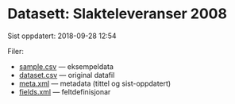 # Datasett: 	Slakteleveranser 2008
 Sist oppdatert: 2018-09-28 12:54

 Filer:
 - [sample.csv](sample.csv) — eksempeldata
 - [dataset.csv](dataset.csv) — original datafil
 - [meta.xml](meta.xml) — metadata (tittel og sist-oppdatert)
 - [fields.xml](fields.xml) — feltdefinisjonar

